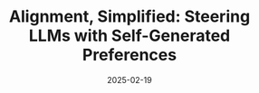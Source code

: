 ---
title: "Alignment, Simplified: Steering LLMs with Self-Generated Preferences"
authors: "Dyah Adila, Changho Shin, Yijing Zhang, Frederic Sala"
collection: publications
permalink: /publication/2025-03-01-alignez
excerpt: ''
date: 2025-02-19
venue: 'Preprint'
paperurl: 'https://arxiv.org/abs/2406.03642'
citation: ''
categories: [llm, alignment, data-efficient learning, compute-efficient learning]
---
